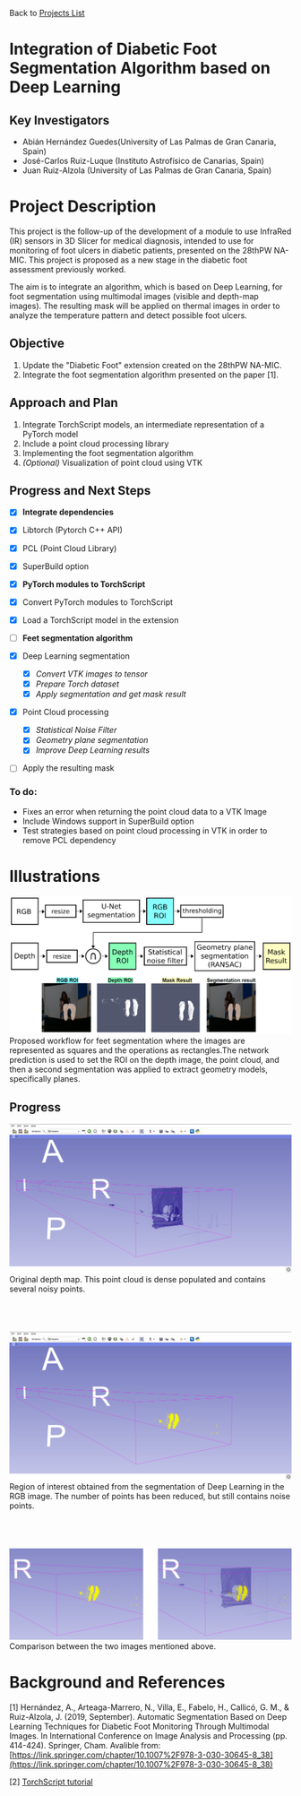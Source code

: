 Back to [Projects List](../../README.md#ProjectsList)

# Integration of Diabetic Foot Segmentation Algorithm based on Deep Learning

## Key Investigators

- Abián Hernández Guedes(University of Las Palmas de Gran Canaria, Spain)
- José-Carlos Ruiz-Luque (Instituto Astrofísico de Canarias, Spain)
- Juan Ruiz-Alzola (University of Las Palmas de Gran Canaria, Spain)


# Project Description

This project is the follow-up of the development of a module to use InfraRed (IR) sensors in 3D Slicer for medical diagnosis, intended to use for monitoring of foot ulcers in diabetic patients, presented on the 28thPW NA-MIC. This project is proposed as a new stage in the diabetic foot assessment previously worked.

The aim is to integrate an algorithm, which is based on Deep Learning, for foot segmentation using multimodal images (visible and depth-map images). The resulting mask will be applied on thermal images in order to analyze the temperature pattern and detect possible foot ulcers.

## Objective

1. Update the "Diabetic Foot" extension created on the 28thPW NA-MIC.
1. Integrate the foot segmentation algorithm presented on the paper [1].

## Approach and Plan

1. Integrate TorchScript models, an intermediate representation of a PyTorch model
1. Include a point cloud processing library
1. Implementing the foot segmentation algorithm
1. *(Optional)* Visualization of point cloud using VTK

## Progress and Next Steps
* [x]  **Integrate dependencies**
  * [x] Libtorch (Pytorch C++ API)
  * [x] PCL (Point Cloud Library) 
  * [x] SuperBuild option
* [x]  **PyTorch modules to TorchScript**
  * [x] Convert PyTorch modules to TorchScript
  * [x] Load a TorchScript model in the extension 
* [ ]  **Feet segmentation algorithm**
  * [x] Deep Learning segmentation
    * [x]  *Convert VTK images to tensor*
    * [x]  *Prepare Torch dataset*
    * [x]  *Apply segmentation and get mask result*
  * [x] Point Cloud processing
    * [x]  *Statistical Noise Filter*
    * [x]  *Geometry plane segmentation*
    * [x]  *Improve Deep Learning results*
  * [ ] Apply the resulting mask
  
  
  ### To do:
  *  Fixes an error when returning the point cloud data to a VTK Image
  *  Include Windows support in SuperBuild option
  *  Test strategies based on point cloud processing in VTK in order to remove PCL dependency 

# Illustrations
![Workflow](images/Workflow.png "Proposed workflow")
Proposed workflow for feet segmentation where the images are represented as squares
and the operations as rectangles.The network prediction is used to set the ROI on the depth
image, the point cloud, and then a second segmentation was applied to extract geometry models,
specifically planes.

## Progress
![Premasked](images/preMaskedPCD.png)
Original depth map. This point cloud is dense populated and contains several noisy points.
<br/>
<br/>
<br/>
<br/>
<br/>
![ROI](images/maskedPCD.png)
Region of interest obtained from the segmentation of Deep Learning in the RGB image. The number of points has been reduced, but still contains noise points.
<br/>
<br/>
<br/>
<br/>
<br/>
![Compare](images/comparativeUnmasked&Masked.png)
Comparison between the two images mentioned above.


# Background and References

[1] Hernández, A., Arteaga-Marrero, N., Villa, E., Fabelo, H., Callicó, G. M., & Ruiz-Alzola, J. (2019, September). Automatic Segmentation Based on Deep Learning Techniques for Diabetic Foot Monitoring Through Multimodal Images. In International Conference on Image Analysis and Processing (pp. 414-424). Springer, Cham. Avalible from: [https://link.springer.com/chapter/10.1007%2F978-3-030-30645-8_38](https://link.springer.com/chapter/10.1007%2F978-3-030-30645-8_38)

[2] [TorchScript tutorial](https://pytorch.org/tutorials/beginner/Intro_to_TorchScript_tutorial.html)

